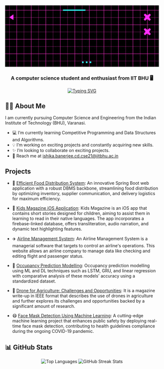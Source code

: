 ![Header GIF](HeaderCool.gif)
<h3 align="center">A computer science student and enthusiast from IIT BHU 🖥️</h3>

<p align="center">
<a href="https://git.io/typing-svg"><img src="https://readme-typing-svg.herokuapp.com?font=Fira+Code&pause=1000&color=5CE1E6&random=false&width=435&lines=Where+bytes+bloom...+I+welcome+you!" alt="Typing SVG" /></a>
</p>

## 👩‍💼 About Me
I am currently pursuing Computer Science and Engineering from the Indian Institute of Technology (BHU), Varanasi.

- 💻 I’m currently learning Competitive Programming and Data Structures and Algorithms.
- 💡 I’m working on exciting projects and constantly acquiring new skills.
- ✨ I’m looking to collaborate on exciting projects.
- 📧 Reach me at ishika.banerjee.cd.cse21@iitbhu.ac.in

## Projects

- 🍲 [Efficient Food Distribution System](https://github.com/ishika-tia/dbms_project): An innovative Spring Boot web application with a robust DBMS backbone, streamlining food distribution by optimizing inventory, supplier communication, and delivery logistics for maximum efficiency.

- 📔 [Kids Magazine iOS Application](https://github.com/cse-iitbhu/iOS-Kids-Magazine): Kids Magazine is an iOS app that contains short stories designed for children, aiming to assist them in learning to read in their native languages. The app incorporates a firebase-linked database, offers transliteration, audio narration, and dynamic text highlighting features.

- ✈️ [Airline Management System](https://github.com/ishika-tia/Airlines): An Airline Management System is a managerial software that targets to control an airline's operations. This website allows an airline company to manage data like checking and editing flight and passenger status.

- 🏢 [Occupancy Prediction Modelling](https://github.com/ishika-tia/Occupancy-prediction-Modelling): Occupancy prediction modelling using ML and DL techniques such as LSTM, GRU, and linear regression with comparative analysis of these models' accuracy using a standardized dataset.

- 🌾 [Drone for Agriculture: Challenges and Opportunities](https://github.com/ishika-tia/Drone-Writeup): It is a magazine write-up in IEEE format that describes the use of drones in agriculture and further explores its challenges and opportunities backed by a significant amount of research.

- 😷 [Face Mask Detection Using Machine Learning](https://github.com/ishika-tia/Face-Mask-Detection): A cutting-edge machine learning project that enhances public safety by deploying real-time face mask detection, contributing to health guidelines compliance during the ongoing COVID-19 pandemic.

## 📊 GitHub Stats
<p align="center">
  <img src="https://github-readme-stats.vercel.app/api/top-langs?username=ishika-tia&show_icons=true&locale=en&layout=compact&theme=tokyonight" alt="Top Languages">
  <img src="https://github-readme-streak-stats.herokuapp.com/?user=ishika-tia&theme=tokyonight" alt="GitHub Streak Stats">
</p>
